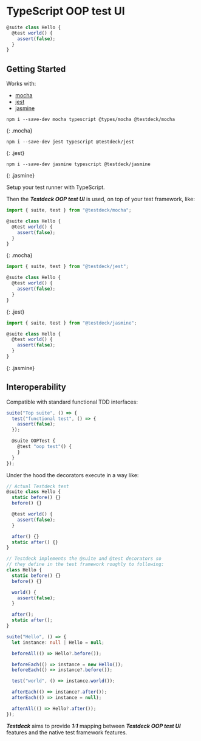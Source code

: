 # TypeScript OOP test UI
``` typescript
@suite class Hello {
  @test world() {
    assert(false);
  }
}
```

## Getting Started
Works with:
 - [mocha](https://mochajs.org/)
 - [jest](https://jestjs.io/)
 - [jasmine](https://jasmine.github.io/)

```
npm i --save-dev mocha typescript @types/mocha @testdeck/mocha
```
{: .mocha}

```
npm i --save-dev jest typescript @testdeck/jest
```
{: .jest}

```
npm i --save-dev jasmine typescript @testdeck/jasmine
```
{: .jasmine}

Setup your test runner with TypeScript.

Then the ***Testdeck OOP test UI*** is used, on top of your test framework, like:

``` typescript
import { suite, test } from "@testdeck/mocha";

@suite class Hello {
  @test world() {
    assert(false);
  }
}
```
{: .mocha}

``` typescript
import { suite, test } from "@testdeck/jest";

@suite class Hello {
  @test world() {
    assert(false);
  }
}
```
{: .jest}

``` typescript
import { suite, test } from "@testdeck/jasmine";

@suite class Hello {
  @test world() {
    assert(false);
  }
}
```
{: .jasmine}

## Interoperability
Compatible with standard functional TDD interfaces:
``` typescript
suite("Top suite", () => {
  test("functional test", () => {
    assert(false);
  });

  @suite OOPTest {
    @test "oop test"() {
    }
  }
});
```

Under the hood the decorators execute in a way like:
``` typescript
// Actual Testdeck test
@suite class Hello {
  static before() {}
  before() {}

  @test world() {
    assert(false);
  }

  after() {}
  static after() {}
}

// Testdeck implements the @suite and @test decorators so
// they define in the test framework roughly to following:
class Hello {
  static before() {}
  before() {}

  world() {
    assert(false);
  }

  after();
  static after();
}

suite("Hello", () => {
  let instance: null | Hello = null;

  beforeAll(() => Hello?.before());

  beforeEach(() => instance = new Hello());
  beforeEach(() => instance?.before());

  test("world", () => instance.world());

  afterEach(() => instance?.after());
  afterEach(() => instance = null);

  afterAll(() => Hello?.after());
});
```

***Testdeck*** aims to provide ***1:1*** mapping between ***Testdeck OOP test UI*** features and the native test framework features.